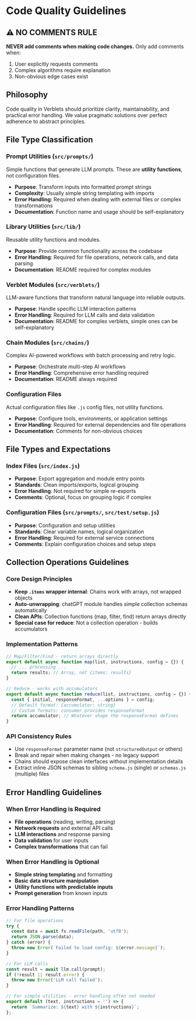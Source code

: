 # Code Quality Guidelines

## ⚠️ NO COMMENTS RULE

**NEVER add comments when making code changes.** Only add comments when:
1. User explicitly requests comments
2. Complex algorithms require explanation
3. Non-obvious edge cases exist

## Philosophy

Code quality in Verblets should prioritize clarity, maintainability, and practical error handling. We value pragmatic solutions over perfect adherence to abstract principles.

## File Type Classification

### Prompt Utilities (`src/prompts/`)
Simple functions that generate LLM prompts. These are **utility functions**, not configuration files.
- **Purpose**: Transform inputs into formatted prompt strings
- **Complexity**: Usually simple string templating with imports
- **Error Handling**: Required when dealing with external files or complex transformations
- **Documentation**: Function name and usage should be self-explanatory

### Library Utilities (`src/lib/`)
Reusable utility functions and modules.
- **Purpose**: Provide common functionality across the codebase
- **Error Handling**: Required for file operations, network calls, and data parsing
- **Documentation**: README required for complex modules

### Verblet Modules (`src/verblets/`)
LLM-aware functions that transform natural language into reliable outputs.
- **Purpose**: Handle specific LLM interaction patterns
- **Error Handling**: Required for LLM calls and data validation
- **Documentation**: README for complex verblets, simple ones can be self-explanatory

### Chain Modules (`src/chains/`)
Complex AI-powered workflows with batch processing and retry logic.
- **Purpose**: Orchestrate multi-step AI workflows
- **Error Handling**: Comprehensive error handling required
- **Documentation**: README always required

### Configuration Files
Actual configuration files like `.js` config files, not utility functions.
- **Purpose**: Configure tools, environments, or application settings
- **Error Handling**: Required for external dependencies and file operations
- **Documentation**: Comments for non-obvious choices

## File Types and Expectations

### Index Files (`src/index.js`)
- **Purpose**: Export aggregation and module entry points
- **Standards**: Clean imports/exports, logical grouping
- **Error Handling**: Not required for simple re-exports
- **Comments**: Optional, focus on grouping logic if complex

### Configuration Files (`src/prompts/`, `src/test/setup.js`)
- **Purpose**: Configuration and setup utilities
- **Standards**: Clear variable names, logical organization
- **Error Handling**: Required for external service connections
- **Comments**: Explain configuration choices and setup steps

## Collection Operations Guidelines

### Core Design Principles
- **Keep `.items` wrapper internal**: Chains work with arrays, not wrapped objects
- **Auto-unwrapping**: chatGPT module handles simple collection schemas automatically
- **Clean APIs**: Collection functions (map, filter, find) return arrays directly
- **Special case for reduce**: Not a collection operation - builds accumulators

### Implementation Patterns
```javascript
// Map/Filter/Find - return arrays directly
export default async function map(list, instructions, config = {}) {
  // ... processing ...
  return results; // Array, not {items: results}
}

// Reduce - works with accumulators
export default async function reduce(list, instructions, config = {}) {
  const { initial, responseFormat, ...options } = config;
  // Default format: {accumulator: string}
  // Custom formats: consumer provides responseFormat
  return accumulator; // Whatever shape the responseFormat defines
}
```

### API Consistency Rules
- Use `responseFormat` parameter name (not `structuredOutput` or others)
- Break and repair when making changes - no legacy support
- Chains should expose clean interfaces without implementation details
- Extract inline JSON schemas to sibling `schema.js` (single) or `schemas.js` (multiple) files

## Error Handling Guidelines

### When Error Handling is Required
- **File operations** (reading, writing, parsing)
- **Network requests** and external API calls
- **LLM interactions** and response parsing
- **Data validation** for user inputs
- **Complex transformations** that can fail

### When Error Handling is Optional
- **Simple string templating** and formatting
- **Basic data structure manipulation**
- **Utility functions with predictable inputs**
- **Prompt generation** from known inputs

### Error Handling Patterns
```javascript
// For file operations
try {
  const data = await fs.readFile(path, 'utf8');
  return JSON.parse(data);
} catch (error) {
  throw new Error(`Failed to load config: ${error.message}`);
}

// For LLM calls
const result = await llm.call(prompt);
if (!result || result.error) {
  throw new Error('LLM call failed');
}

// For simple utilities - error handling often not needed
export default (text, instructions = '') => {
  return `Summarize: ${text} with ${instructions}`;
};
```